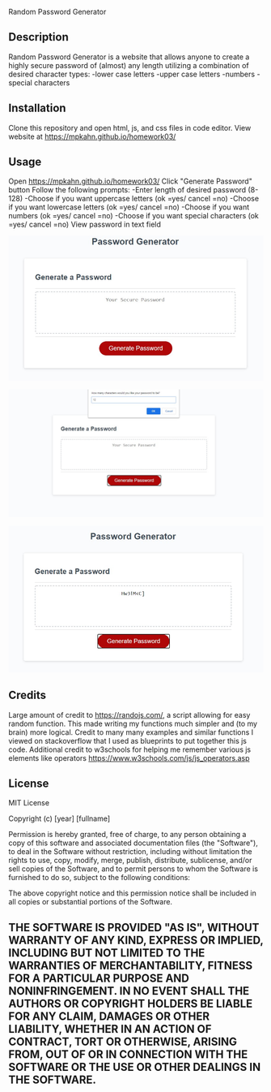 Random Password Generator

## Description 

Random Password Generator is a website that allows anyone to create a highly secure password of (almost) any length utilizing a combination of desired character types: 
-lower case letters
-upper case letters
-numbers
-special characters


## Installation

Clone this repository and open html, js, and css files in code editor. 
View website at https://mpkahn.github.io/homework03/ 

## Usage 

Open https://mpkahn.github.io/homework03/ 
Click "Generate Password" button
Follow the following prompts:
-Enter length of desired password (8-128)
-Choose if you want uppercase letters (ok =yes/ cancel =no)
-Choose if you want lowercase letters (ok =yes/ cancel =no)
-Choose if you want numbers (ok =yes/ cancel =no)
-Choose if you want special characters (ok =yes/ cancel =no)
View password in text field




![Website blank](assets/Images/webpage_blank.jpg?raw=true?raw=true?raw=true)



![prompt example](assets/Images/webpage_prompt.jpg?raw=true?raw=true)



![result example](assets/Images/webpage_password.jpg?raw=true)


## Credits

Large amount of credit to https://randojs.com/, a script allowing for easy random function. This made writing my functions much simpler and (to my brain) more logical.
Credit to many many examples and similar functions I viewed on stackoverflow that I used as blueprints to put together this js code.
Additional credit to w3schools for helping me remember various js elements like operators https://www.w3schools.com/js/js_operators.asp

## License

MIT License

Copyright (c) [year] [fullname]

Permission is hereby granted, free of charge, to any person obtaining a copy
of this software and associated documentation files (the "Software"), to deal
in the Software without restriction, including without limitation the rights
to use, copy, modify, merge, publish, distribute, sublicense, and/or sell
copies of the Software, and to permit persons to whom the Software is
furnished to do so, subject to the following conditions:

The above copyright notice and this permission notice shall be included in all
copies or substantial portions of the Software.

THE SOFTWARE IS PROVIDED "AS IS", WITHOUT WARRANTY OF ANY KIND, EXPRESS OR
IMPLIED, INCLUDING BUT NOT LIMITED TO THE WARRANTIES OF MERCHANTABILITY,
FITNESS FOR A PARTICULAR PURPOSE AND NONINFRINGEMENT. IN NO EVENT SHALL THE
AUTHORS OR COPYRIGHT HOLDERS BE LIABLE FOR ANY CLAIM, DAMAGES OR OTHER
LIABILITY, WHETHER IN AN ACTION OF CONTRACT, TORT OR OTHERWISE, ARISING FROM,
OUT OF OR IN CONNECTION WITH THE SOFTWARE OR THE USE OR OTHER DEALINGS IN THE
SOFTWARE.
---

